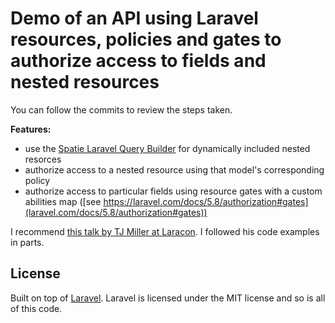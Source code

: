 # Demo of an API using Laravel resources, policies and gates to authorize access to fields and nested resources

You can follow the commits to review the steps taken.

**Features:**

-   use the [Spatie Laravel Query Builder](github.com/spatie/laravel-query-builder) for dynamically included nested resorces
-   authorize access to a nested resource using that model's corresponding policy
-   authorize access to particular fields using resource gates with a custom abilities map ([see https://laravel.com/docs/5.8/authorization#gates](laravel.com/docs/5.8/authorization#gates))

I recommend [this talk by TJ Miller at Laracon](youtube.com/watch?v=K0xid2vS7Oo). I followed his code examples in parts.

## License

Built on top of [Laravel](https://github.com/laravel/laravel). Laravel is licensed under the MIT license and so is all of this code.
